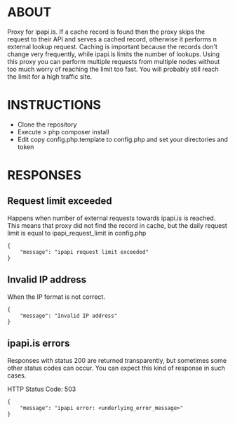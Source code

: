 # ABOUT
Proxy for ipapi.is. If a cache record is found then the proxy skips the request to their API and serves a cached 
record, otherwise it performs n external lookup request. Caching is important because the records don't change very 
frequently, while ipapi.is limits the number of lookups. Using this proxy you can perform multiple requests from 
multiple nodes without too much worry of reaching the limit too fast. You will probably still reach the limit for a high 
traffic site.

# INSTRUCTIONS
- Clone the repository
- Execute > php composer install
- Edit copy config.php.template to config.php and set your directories and token

# RESPONSES

## Request limit exceeded
Happens when number of external requests towards ipapi.is is reached. This means that proxy did not find the record in 
cache, but the daily request limit is equal to ipapi_request_limit in config.php

```
{
    "message": "ipapi request limit exceeded"
}
```

## Invalid IP address
When the IP format is not correct.

```
{
    "message": "Invalid IP address"
}
```

## ipapi.is errors
Responses with status 200 are returned transparently, but sometimes some other status codes can occur. You can expect
this kind of response in such cases. 

HTTP Status Code: 503
```
{
    "message": "ipapi error: <underlying_error_message>"
}
```